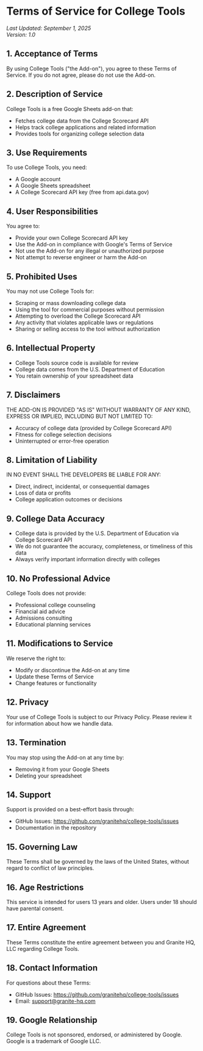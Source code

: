 # Terms of Service for College Tools

*Last Updated: September 1, 2025*  
*Version: 1.0*

## 1. Acceptance of Terms
By using College Tools ("the Add-on"), you agree to these Terms of Service. If you do not agree, please do not use the Add-on.

## 2. Description of Service
College Tools is a free Google Sheets add-on that:
- Fetches college data from the College Scorecard API
- Helps track college applications and related information
- Provides tools for organizing college selection data

## 3. Use Requirements
To use College Tools, you need:
- A Google account
- A Google Sheets spreadsheet
- A College Scorecard API key (free from api.data.gov)

## 4. User Responsibilities
You agree to:
- Provide your own College Scorecard API key
- Use the Add-on in compliance with Google's Terms of Service
- Not use the Add-on for any illegal or unauthorized purpose
- Not attempt to reverse engineer or harm the Add-on

## 5. Prohibited Uses
You may not use College Tools for:
- Scraping or mass downloading college data
- Using the tool for commercial purposes without permission
- Attempting to overload the College Scorecard API
- Any activity that violates applicable laws or regulations
- Sharing or selling access to the tool without authorization

## 6. Intellectual Property
- College Tools source code is available for review
- College data comes from the U.S. Department of Education
- You retain ownership of your spreadsheet data

## 7. Disclaimers
THE ADD-ON IS PROVIDED "AS IS" WITHOUT WARRANTY OF ANY KIND, EXPRESS OR IMPLIED, INCLUDING BUT NOT LIMITED TO:
- Accuracy of college data (provided by College Scorecard API)
- Fitness for college selection decisions
- Uninterrupted or error-free operation

## 8. Limitation of Liability
IN NO EVENT SHALL THE DEVELOPERS BE LIABLE FOR ANY:
- Direct, indirect, incidental, or consequential damages
- Loss of data or profits
- College application outcomes or decisions

## 9. College Data Accuracy
- College data is provided by the U.S. Department of Education via College Scorecard API
- We do not guarantee the accuracy, completeness, or timeliness of this data
- Always verify important information directly with colleges

## 10. No Professional Advice
College Tools does not provide:
- Professional college counseling
- Financial aid advice
- Admissions consulting
- Educational planning services

## 11. Modifications to Service
We reserve the right to:
- Modify or discontinue the Add-on at any time
- Update these Terms of Service
- Change features or functionality

## 12. Privacy
Your use of College Tools is subject to our Privacy Policy. Please review it for information about how we handle data.

## 13. Termination
You may stop using the Add-on at any time by:
- Removing it from your Google Sheets
- Deleting your spreadsheet

## 14. Support
Support is provided on a best-effort basis through:
- GitHub Issues: https://github.com/granitehq/college-tools/issues
- Documentation in the repository

## 15. Governing Law
These Terms shall be governed by the laws of the United States, without regard to conflict of law principles.

## 16. Age Restrictions
This service is intended for users 13 years and older. Users under 18 should have parental consent.

## 17. Entire Agreement
These Terms constitute the entire agreement between you and Granite HQ, LLC regarding College Tools.

## 18. Contact Information
For questions about these Terms:
- GitHub Issues: https://github.com/granitehq/college-tools/issues
- Email: support@granite-hq.com

## 19. Google Relationship
College Tools is not sponsored, endorsed, or administered by Google. Google is a trademark of Google LLC.